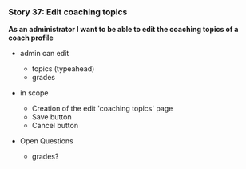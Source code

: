 ### Story 37: Edit coaching topics

**As an administrator I want to be able to edit the coaching topics of a coach profile**
   
- admin can edit
     - topics (typeahead)
     - grades 
     
 - in scope
     - Creation of the edit 'coaching topics' page
     - Save button 
     - Cancel button
      
 - Open Questions
    - grades?